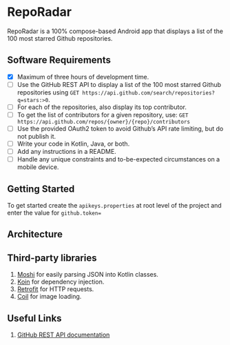 # RepoRadar
RepoRadar is a 100% compose-based Android app that displays a list of the 100 most
starred Github repositories.

## Software Requirements
- [x] Maximum of three hours of development time.
- [ ] Use the GitHub REST API to display a list of the 100 most
  starred Github repositories using `GET https://api.github.com/search/repositories?q=stars:>0`.
- [ ] For each of the repositories, also display its top contributor.
- [ ] To get the list of contributors for a given repository, use: `GET https://api.github.com/repos/{owner}/{repo}/contributors`
- [ ] Use the provided OAuth2 token to avoid Github’s API rate limiting, but do not publish it.
- [ ] Write your code in Kotlin, Java, or both.
- [ ] Add any instructions in a README.
- [ ] Handle any unique constraints and to-be-expected
  circumstances on a mobile device.

## Getting Started
To get started create the `apikeys.properties` at root level of the project and enter the value for `github.token=`

## Architecture

## Third-party libraries
1. [Moshi](https://github.com/square/moshi) for easily parsing JSON into Kotlin classes.
2. [Koin](https://insert-koin.io/docs/quickstart/android/) for dependency injection.
3. [Retrofit](https://square.github.io/retrofit/) for HTTP requests.
4. [Coil](https://coil-kt.github.io/coil/) for image loading.

## Useful Links
1. [GitHub REST API documentation](https://docs.github.com/en/rest?apiVersion=2022-11-28)